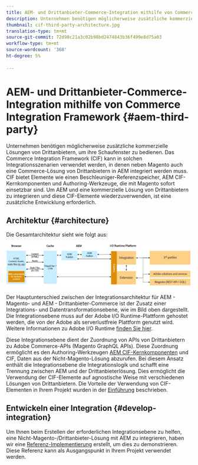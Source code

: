 ```yaml
---
title: AEM- und Drittanbieter-Commerce-Integration mithilfe von Commerce Integration Framework
description: Unternehmen benötigen möglicherweise zusätzliche kommerzielle Lösungen von Drittanbietern, um ihre Schaufenster zu bedienen. Das Commerce Integration Framework (CIF) kann in solchen Integrationsszenarien verwendet werden, um eine Commerce-Lösung eines Drittanbieters mit Adobe Experience Manager über die I/O-Laufzeit zu verbinden.
thumbnail: cif-third-party-architecture.jpg
translation-type: tm+mt
source-git-commit: 72d98c21a3c02b98bd2474843b36f499e8d75a03
workflow-type: tm+mt
source-wordcount: '368'
ht-degree: 5%

---
```



# AEM- und Drittanbieter-Commerce-Integration mithilfe von Commerce Integration Framework {#aem-third-party}

Unternehmen benötigen möglicherweise zusätzliche kommerzielle Lösungen von Drittanbietern, um ihre Schaufenster zu bedienen. Das Commerce Integration Framework (CIF) kann in solchen Integrationsszenarien verwendet werden, in denen neben Magento auch eine Commerce-Lösung von Drittanbietern in AEM integriert werden muss. CIF bietet Elemente wie einen Beschleuniger-Referenzspeicher, AEM CIF-Kernkomponenten und Authoring-Werkzeuge, die mit Magento sofort einsetzbar sind. Um AEM und eine kommerzielle Lösung von Drittanbietern zu integrieren und diese CIF-Elemente wiederzuverwenden, ist eine zusätzliche Entwicklung erforderlich.

## Architektur {#architecture}

Die Gesamtarchitektur sieht wie folgt aus:

![Übersicht über AEM Architektur von Nicht-Magentos/Drittanbietern](/help/commerce-cloud/assets/AEM_nonMagento_Architecture.JPG)

Der Hauptunterschied zwischen der Integrationsarchitektur für AEM - Magento- und AEM - Drittanbieter-Commerce ist der Zusatz einer Integrations- und Datentransformationsebene, wie im Bild oben dargestellt. Die Integrationsebene muss auf der Adobe I/O Runtime-Plattform gehostet werden, die von der Adobe als serverlustfreie Plattform genutzt wird. Weitere Informationen zu Adobe I/O Runtime [finden Sie hier](https://www.adobe.io/apis/experienceplatform/runtime.html).

Diese Integrationsebene dient der Zuordnung von APIs von Drittanbietern zu Adobe Commerce-APIs (Magento GraphQL APIs). Diese Zuordnung ermöglicht es den Authoring-Werkzeugen [AEM CIF-Kernkomponenten](https://github.com/adobe/aem-core-cif-components) und CIF, Daten aus der Nicht-Magento-Lösung abzurufen. Bei diesem Ansatz enthält die Integrationsebene die Integrationslogik und schafft eine Trennung zwischen AEM und der Drittanbieterlösung. Dies ermöglicht die Verwendung der CIF-Elemente auf agnostische Weise mit verschiedenen Lösungen von Drittanbietern. Die Vorteile der Verwendung von CIF-Elementen in Ihrem Projekt wurden in der [Einführung](/help/commerce-cloud/overview.md) beschrieben.

## Entwickeln einer Integration {#develop-integration}

Um Ihnen beim Erstellen der erforderlichen Integrationsebene zu helfen, eine Nicht-Magento-/Drittanbieter-Lösung mit AEM zu integrieren, haben wir eine [Referenz-Implementierung](https://github.com/adobe/commerce-cif-graphql-integration-reference) erstellt, um dies zu demonstrieren. Diese Referenz kann als Ausgangspunkt in Ihrem Projekt verwendet werden.
